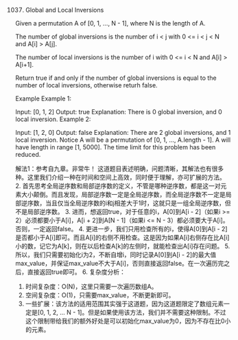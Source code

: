 1037. Global and Local Inversions

Given a permutation A of [0, 1, ..., N - 1], where N is the length of A.

The number of global inversions is the number of i < j with 0 <= i < j < N and A[i] > A[j].

The number of local inversions is the number of i with 0 <= i < N and A[i] > A[i+1].

Return true if and only if the number of global inversions is equal to the number of local inversions, otherwise returh false.

Example
Example 1:

Input: [0, 1, 2]
Output: true
Explanation: There is 0 global inversion, and 0 local inversion.
Example 2:

Input: [1, 2, 0]
Output: false
Explanation: There are 2 global inversions, and 1 local inversion.
Notice
A will be a permutation of [0, 1, ..., A.length - 1].
A will have length in range [1, 5000].
The time limit for this problem has been reduced.

解法1：参考自九章。非常牛！
这道题目表述明确，问题清晰，其解法也有很多种。这里我们介绍一种在时间和空间上高效，同时便于理解，亦可扩展的方法。
2. 首先思考全局逆序数和局部逆序数的定义，不管是哪种逆序数，都是这一对元素大小颠倒。而且发现，局部逆序数一定是全局逆序数，而全局逆序数不一定是局部逆序数，当且仅当全局逆序数的i和j相差大于1时，这就只是一组全局逆序数，但不是局部逆序数。
3. 进而，想返回true，对于任意的i，A[0]到A[i - 2]（如果i >= 2）必须都要小于A[i]，A[i + 2]到A[N - 1]（如果i <= N - 3）都必须要大于A[i]。否则，一定返回false。
4. 更进一步，我们只用检查所有的i，使得A[0]到A[i - 2]是否都小于A[i]即可。而且A[i]的右侧不用检查。这是因为如果A[i]右侧存在比A[i]小的数，记它为A[k]，则在以后检查A[k]的左侧时，就能检查出A[i]存在问题。
5. 所以，我们只需要初始化i为2，不断自增i，同时记录A[0]到A[i - 2]的最大值max_value，并保证max_value不大于A[i]，否则直接返回false。在一次遍历完之后，直接返回true即可。
6. 复杂度分析：
1. 时间复杂度：O(N)，这里只需要一次遍历数组A。
2. 空间复杂度：O(1)，只需要max_value，不断更新即可。
7. 一些扩展：该方法的适用范围其实强于这道题，因为这道题限定了数组元素一定是[0, 1, 2, ... N - 1]。但是如果使用该方法，我们并不需要这种限制。不过这个限制带给我们的额外好处是可以初始化max_value为0，因为不存在比0小的元素。